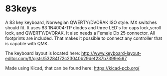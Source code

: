 # 83keys
A 83 key keyboard, Norwegian QWERTY/DVORAK ISO style.
MX switches should fit.
It uses 83 1N4004-TP diodes and three LED's for caps lock,scroll lock, and QWERTY/DVORAK.
It also needs a Female Db 25 connector.
All footprints are included.
That makes it possible to connect any controller that is capable with QMK.

The keyboard layout is located here:
http://www.keyboard-layout-editor.com/#/gists/53284f72c23040b29def237b7399e567

Made using Kicad, that can be found here:
https://kicad-pcb.org/
